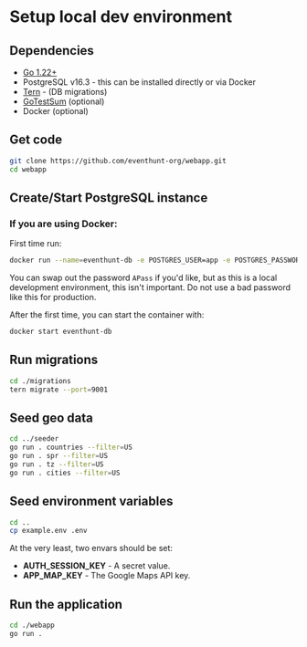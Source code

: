 # Setup local dev environment

## Dependencies

- [Go 1.22+](https://go.dev/)
- PostgreSQL v16.3 - this can be installed directly or via Docker
- [Tern](https://github.com/jackc/tern) - (DB migrations)
- [GoTestSum](https://github.com/gotestyourself/gotestsum) (optional)
- Docker (optional)


## Get code

```bash
git clone https://github.com/eventhunt-org/webapp.git
cd webapp
```


## Create/Start PostgreSQL instance

### If you are using Docker:

First time run:

```bash
docker run --name=eventhunt-db -e POSTGRES_USER=app -e POSTGRES_PASSWORD=APass -e POSTGRES_DB=app -p 9001:5432 -d postgis/postgis:16-3.4
```

You can swap out the password `APass` if you'd like, but as this is a local development environment, this isn't important.
Do not use a bad password like this for production.

After the first time, you can start the container with:

```bash
docker start eventhunt-db
```


## Run migrations

```bash
cd ./migrations
tern migrate --port=9001
```


## Seed geo data

```bash
cd ../seeder
go run . countries --filter=US
go run . spr --filter=US
go run . tz --filter=US
go run . cities --filter=US
```


## Seed environment variables

```bash
cd ..
cp example.env .env
```

At the very least, two envars should be set:

- **AUTH_SESSION_KEY** - A secret value.
- **APP_MAP_KEY** -  The Google Maps API key.


## Run the application

```bash
cd ./webapp
go run .
```


